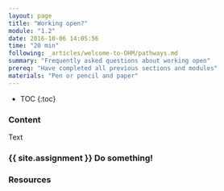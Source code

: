 ```yaml
---
layout: page
title: "Working open?"
module: "1.2"
date: 2016-10-06 14:05:56
time: "20 min"
following: _articles/welcome-to-OHM/pathways.md
summary: "Frequently asked questions about working open"
prereq: "Have completed all previous sections and modules"
materials: "Pen or pencil and paper"
---
```

* TOC
{:toc}

### Content 
Text

### {{ site.assignment }} Do something!

### Resources
 
